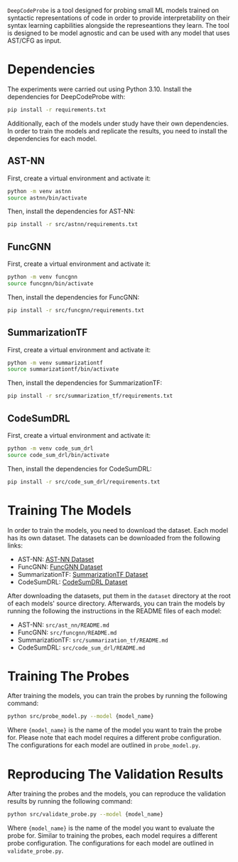 `DeepCodeProbe` is a tool designed for probing small ML models trained on syntactic representations of code in order to provide interpretability on their syntax learning capbilities alongside the represeantions they learn. The tool is designed to be model agnostic and can be used with any model that uses AST/CFG as input.

# Dependencies
The experiments were carried out using Python 3.10.
Install the dependencies for DeepCodeProbe with:
```bash
pip install -r requirements.txt
```
Additionally, each of the models under study have their own dependencies. In order to train the models and replicate the results, you need to install the dependencies for each model. 

## AST-NN
First, create a virtual environment and activate it:
```bash
python -m venv astnn
source astnn/bin/activate
```
Then, install the dependencies for AST-NN:
```bash
pip install -r src/astnn/requirements.txt
```

## FuncGNN
First, create a virtual environment and activate it:
```bash
python -m venv funcgnn
source funcgnn/bin/activate
```
Then, install the dependencies for FuncGNN:
```bash
pip install -r src/funcgnn/requirements.txt
```

## SummarizationTF
First, create a virtual environment and activate it:
```bash
python -m venv summarizationtf
source summarizationtf/bin/activate
```
Then, install the dependencies for SummarizationTF:
```bash
pip install -r src/summarization_tf/requirements.txt
```

## CodeSumDRL
First, create a virtual environment and activate it:
```bash
python -m venv code_sum_drl
source code_sum_drl/bin/activate
```
Then, install the dependencies for CodeSumDRL:
```bash
pip install -r src/code_sum_drl/requirements.txt
```

# Training The Models
In order to train the models, you need to download the dataset. Each model has its own dataset. The datasets can be downloaded from the following links:
- AST-NN: [AST-NN Dataset](https://github.com/zhangj111/astnn)
- FuncGNN: [FuncGNN Dataset](https://github.com/aravi11/funcGNN)
- SummarizationTF: [SummarizationTF Dataset](https://github.com/sh1doy/summarization_tf)
- CodeSumDRL: [CodeSumDRL Dataset](https://github.com/wanyao1992/code_summarization_public/tree/master)

After downloading the datasets, put them in the `dataset` directory at the root of each models' source directory.
Afterwards, you can train the models by running the following the instructions in the README files of each model:
- AST-NN: `src/ast_nn/README.md`
- FuncGNN: `src/funcgnn/README.md`
- SummarizationTF: `src/summarization_tf/README.md`
- CodeSumDRL: `src/code_sum_drl/README.md`

# Training The Probes
After training the models, you can train the probes by running the following command:
```bash
python src/probe_model.py --model {model_name}
```
Where `{model_name}` is the name of the model you want to train the probe for. Please note that each model requires a different probe configuration. The configurations for each model are outlined in `probe_model.py`.

# Reproducing The Validation Results
After training the probes and the models, you can reproduce the validation results by running the following command:
```bash
python src/validate_probe.py --model {model_name}
```
Where `{model_name}` is the name of the model you want to evaluate the probe for. Similar to training the probes, each model requires a different probe configuration. The configurations for each model are outlined in `validate_probe.py`.

```
